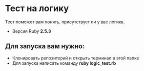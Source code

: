 # Тест на логику

Тест поможет вам понять, присутствует ли у вас логика.

* Версия Ruby **2.5.3**

## Для запуска вам нужно: 

* Клонировать репозиторий и открыть терминал в этой папке
* Для запуска написать команду **ruby logic_test.rb**